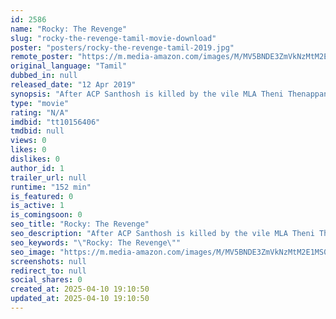 ```yaml
---
id: 2586
name: "Rocky: The Revenge"
slug: "rocky-the-revenge-tamil-movie-download"
poster: "posters/rocky-the-revenge-tamil-2019.jpg"
remote_poster: "https://m.media-amazon.com/images/M/MV5BNDE3ZmVkNzMtM2E1MS00NTM2LTliMzYtNTdjYjc1Y2IwMGY0XkEyXkFqcGdeQXVyMzk2ODMyMDM@._V1_SX300.jpg"
original_language: "Tamil"
dubbed_in: null
released_date: "12 Apr 2019"
synopsis: "After ACP Santhosh is killed by the vile MLA Theni Thenappan and his accomplices, his pet dog Rocky decides to take revenge."
type: "movie"
rating: "N/A"
imdbid: "tt10156406"
tmdbid: null
views: 0
likes: 0
dislikes: 0
author_id: 1
trailer_url: null
runtime: "152 min"
is_featured: 0
is_active: 1
is_comingsoon: 0
seo_title: "Rocky: The Revenge"
seo_description: "After ACP Santhosh is killed by the vile MLA Theni Thenappan and his accomplices, his pet dog Rocky decides to take revenge."
seo_keywords: "\"Rocky: The Revenge\""
seo_image: "https://m.media-amazon.com/images/M/MV5BNDE3ZmVkNzMtM2E1MS00NTM2LTliMzYtNTdjYjc1Y2IwMGY0XkEyXkFqcGdeQXVyMzk2ODMyMDM@._V1_SX300.jpg"
screenshots: null
redirect_to: null
social_shares: 0
created_at: 2025-04-10 19:10:50
updated_at: 2025-04-10 19:10:50
---
```


